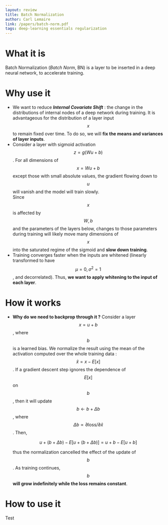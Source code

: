 ```yaml
---
layout: review
title: Batch Normalization
author: Carl Lemaire
link: /papers/batch-norm.pdf
tags: deep-learning essentials regularization
---
```


# What it is

Batch Normalization (_Batch Norm_, BN) is a layer to be inserted in a deep neural network, to accelerate training.

# Why use it

* We want to reduce _**Internal Covariate Shift**_ : the change in the distributions of internal nodes of a deep network during training. It is advantageous for the distribution of a layer input $$ x $$ to remain fixed over time.
  To do so, we will **fix the means and variances of layer inputs**.
* Consider a layer with sigmoid activation $$ z = g(Wu + b) $$. For all dimensions of $$ x = Wu + b $$ except those with small absolute values, the gradient flowing down to $$ u $$ will vanish and the model will train slowly.  
  Since $$ x $$ is affected by $$ W, b $$ and the parameters of the layers below, changes to those parameters during training will likely move many dimensions of $$ x $$ into the saturated regime of the sigmoid and **slow down training**.
* Training converges faster when the inputs are whitened (linearly transformed to have $$ \mu = 0, \sigma^2 = 1 $$, and decorrelated). Thus, **we want to apply whitening to the input of each layer**.

# How it works

* **Why do we need to backprop through it ?** Consider a layer $$ x = u + b $$, where $$ b $$ is a learned bias. We normalize the result using the mean of the activation computed over the whole training data : $$ \hat{x} = x - E[x] $$. If a gradient descent step ignores the dependence of $$ E[x] $$ on $$ b $$, then it will update $$ b \leftarrow b + \Delta b $$, where $$ \Delta b \propto \partial \text{loss} / \partial \hat{x} $$. Then,
  
  $$ u + (b + \Delta b) - E[u + (b + \Delta b)] = u + b - E[u + b] $$
  
  thus the normalization cancelled the effect of the update of $$ b $$. As training continues, $$ b $$ **will grow indefinitely while the loss remains constant**.

# How to use it

Test